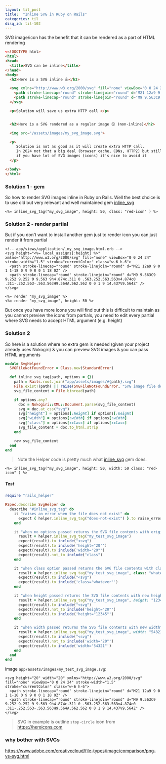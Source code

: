 ```yaml
---
layout: til_post
title:  "Inline SVG in Ruby on Rails"
categories: til
disq_id: til-102
---
```


SVG image/icon has the benefit that it can be rendered as a part
of HTML rendering

```html
<<!DOCTYPE html>
<html>
<head>
  <title>SVG can be inline</title>
</head>
<body>
  <h2>Here is a SVG inline 👍</h2>

  <svg xmlns="http://www.w3.org/2000/svg" fill="none" viewBox="0 0 24 24" stroke-width="1.5" stroke="currentColor" class="w-6 h-6">
    <path stroke-linecap="round" stroke-linejoin="round" d="M21 12a9 9 0 1 1-18 0 9 9 0 0 1 18 0Z" />
    <path stroke-linecap="round" stroke-linejoin="round" d="M9 9.563C9 9.252 9.252 9 9.563 9h4.874c.311 0 .563.252.563.563v4.874c0 .311-.252.563-.563.563H9.564A.562.562 0 0 1 9 14.437V9.564Z" />
  </svg>

  <p>Solution will save us extra HTTP call </p>


  <h2>Here is a SVG rendered as a regular image 😐 (non-inline)</h2>

  <img src="/assets/images/my_svg_image.svg">

  <p>
     Solution is not as good as it will create extra HTTP call.
     In 2024 not that a big deal (browser cache, CDNs, HTTP2) but still
     if you have lot of SVG images (icons) it's nice to avoid it
  </p>

</body>
</html>
```

### Solution 1 - gem

So how to render SVG images inline in Ruby on Rails. Well the best choice
 is to use old but very relevant and well maintained gem [inline_svg](https://github.com/jamesmartin/inline_svg)

```erb
<%= inline_svg_tag("my_svg_image", height: 50, class: "red-icon" ) %>
```

### Solution 2 - render partial

But if you don't want to install another gem just to render icon you can
just render it from partial

```erb
<!-- app/views/application/_my_svg_image.html.erb -->
<svg height="<%= local_assigns[:height] %>" xmlns="http://www.w3.org/2000/svg" fill="none" viewBox="0 0 24 24" stroke-width="1.5" stroke="currentColor" class="w-6 h-6">
  <path stroke-linecap="round" stroke-linejoin="round" d="M21 12a9 9 0 1 1-18 0 9 9 0 0 1 18 0Z" />
  <path stroke-linecap="round" stroke-linejoin="round" d="M9 9.563C9 9.252 9.252 9 9.563 9h4.874c.311 0 .563.252.563.563v4.874c0 .311-.252.563-.563.563H9.564A.562.562 0 0 1 9 14.437V9.564Z" />
</svg>
```

```erb
<%= render "my_svg_image" %>
<%= render "my_svg_image", height: 50 %>
```

But once you have more icons you will find out this is difficult to maintain
as you cannot preview the icons from partials, you need to edit every partial where SVG  needs to accept HTML argument (e.g. height)


### Solution 2

So here is a solution where no extra gem is needed (given your project already uses Nokogiri) & you can preview SVG images & you can pass HTML arguments


```ruby
module SvgHelper
  SVGFileNotFoundError = Class.new(StandardError)

  def inline_svg_tag(path, options = {})
    path = Rails.root.join("app/assets/images/#{path}.svg")
    File.exist?(path) || raise(SVGFileNotFoundError, "SVG image file does not exist: #{path}")
    svg_file_content = File.binread(path)

    if options.any?
      doc = Nokogiri::XML::Document.parse(svg_file_content)
      svg = doc.at_css("svg")
      svg["height"] = options[:height] if options[:height]
      svg["width"] = options[:width] if options[:width]
      svg["class"] = options[:class] if options[:class]
      svg_file_content = doc.to_html.strip
    end

    raw svg_file_content
  end
end
```

> Note the Helper code is pretty much what [inline_svg](https://github.com/jamesmartin/inline_svg) gem does.

```erb
<%= inline_svg_tag("my_svg_image", height: 50, width: 50 class: "red-icon" ) %>
```


##### Test

```ruby
require "rails_helper"

RSpec.describe SvgHelper do
  describe "#inline_svg_tag" do
    it "raises an error when the file does not exist" do
      expect { helper.inline_svg_tag("does-not-exist") }.to raise_error(SvgHelper::SVGFileNotFoundError)
    end

    it "when no options passed returns the SVG file contents with original HTML attribute values" do
      result = helper.inline_svg_tag("my_test_svg_image")
      expect(result).to include("<svg")
      expect(result).to include('height="20"')
      expect(result).to include('width="20"')
      expect(result).not_to include("class")
    end

    it "when class option passed returns the SVG file contents with class HTML attribute" do
      result = helper.inline_svg_tag("my_test_svg_image", class: "whatever")
      expect(result).to include("<svg")
      expect(result).to include('class="whatever"')
    end

    it "when height passed returns the SVG file contents with new height" do
      result = helper.inline_svg_tag("my_test_svg_image", height: "12345")
      expect(result).to include("<svg")
      expect(result).not_to include('height="20"')
      expect(result).to include('height="12345"')
    end

    it "when width passed returns the SVG file contents with new width" do
      result = helper.inline_svg_tag("my_test_svg_image", width: "54321")
      expect(result).to include("<svg")
      expect(result).not_to include('width="20"')
      expect(result).to include('width="54321"')
    end
  end
end
```

image `app/assets/images/my_test_svg_image.svg`:

```
<svg height="20" width="20" xmlns="http://www.w3.org/2000/svg" fill="none" viewBox="0 0 24 24" stroke-width="1.5" stroke="currentColor" class="w-6 h-6">
  <path stroke-linecap="round" stroke-linejoin="round" d="M21 12a9 9 0 1 1-18 0 9 9 0 0 1 18 0Z" />
  <path stroke-linecap="round" stroke-linejoin="round" d="M9 9.563C9 9.252 9.252 9 9.563 9h4.874c.311 0 .563.252.563.563v4.874c0 .311-.252.563-.563.563H9.564A.562.562 0 0 1 9 14.437V9.564Z" />
</svg>
```

> SVG in example is outline `stop-circle` icon from <https://heroicons.com>

### why bother with SVGs

<https://www.adobe.com/creativecloud/file-types/image/comparison/png-vs-svg.html>




